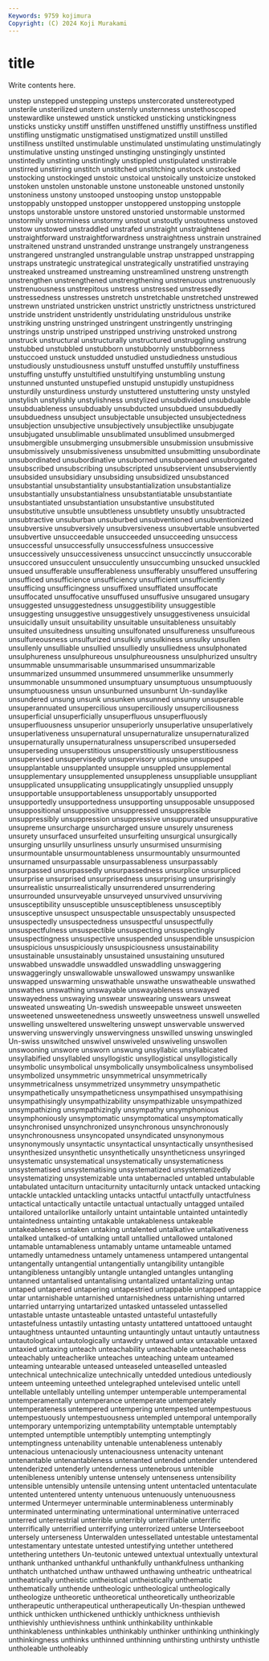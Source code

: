 ```yaml
---
Keywords: 9759 kojimura
Copyright: (C) 2024 Koji Murakami
---
```


# title

Write contents here.



 unstep
unstepped unstepping unsteps unstercorated unstereotyped unsterile unsterilized unstern unsternly unsternness
unstethoscoped unstewardlike unstewed unstick unsticked unsticking unstickingness unsticks unsticky unstiff
unstiffen unstiffened unstiffly unstiffness unstifled unstifling unstigmatic unstigmatised unstigmatized unstill
unstilled unstillness unstilted unstimulable unstimulated unstimulating unstimulatingly unstimulative unsting unstinged
unstinging unstingingly unstinted unstintedly unstinting unstintingly unstippled unstipulated unstirrable unstirred
unstirring unstitch unstitched unstitching unstock unstocked unstocking unstockinged unstoic unstoical
unstoically unstoicize unstoked unstoken unstolen unstonable unstone unstoneable unstoned unstonily
unstoniness unstony unstooped unstooping unstop unstoppable unstoppably unstopped unstopper unstoppered
unstopping unstopple unstops unstorable unstore unstored unstoried unstormable unstormed unstormily
unstorminess unstormy unstout unstoutly unstoutness unstoved unstow unstowed unstraddled unstrafed
unstraight unstraightened unstraightforward unstraightforwardness unstraightness unstrain unstrained unstraitened unstrand unstranded
unstrange unstrangely unstrangeness unstrangered unstrangled unstrangulable unstrap unstrapped unstrapping unstraps
unstrategic unstrategical unstrategically unstratified unstraying unstreaked unstreamed unstreaming unstreamlined unstreng
unstrength unstrengthen unstrengthened unstrengthening unstrenuous unstrenuously unstrenuousness unstrepitous unstress unstressed
unstressedly unstressedness unstresses unstretch unstretchable unstretched unstrewed unstrewn unstriated unstricken
unstrict unstrictly unstrictness unstrictured unstride unstrident unstridently unstridulating unstridulous unstrike
unstriking unstring unstringed unstringent unstringently unstringing unstrings unstrip unstriped unstripped
unstriving unstroked unstrong unstruck unstructural unstructurally unstructured unstruggling unstrung unstubbed
unstubbled unstubborn unstubbornly unstubbornness unstuccoed unstuck unstudded unstudied unstudiedness unstudious
unstudiously unstudiousness unstuff unstuffed unstuffily unstuffiness unstuffing unstuffy unstultified unstultifying
unstumbling unstung unstunned unstunted unstupefied unstupid unstupidly unstupidness unsturdily unsturdiness
unsturdy unstuttered unstuttering unsty unstyled unstylish unstylishly unstylishness unstylized unsubdivided
unsubduable unsubduableness unsubduably unsubducted unsubdued unsubduedly unsubduedness unsubject unsubjectable unsubjected
unsubjectedness unsubjection unsubjective unsubjectively unsubjectlike unsubjugate unsubjugated unsublimable unsublimated unsublimed
unsubmerged unsubmergible unsubmerging unsubmersible unsubmission unsubmissive unsubmissively unsubmissiveness unsubmitted unsubmitting
unsubordinate unsubordinated unsubordinative unsuborned unsubpoenaed unsubrogated unsubscribed unsubscribing unsubscripted unsubservient
unsubserviently unsubsided unsubsidiary unsubsiding unsubsidized unsubstanced unsubstantial unsubstantiality unsubstantialization unsubstantialize
unsubstantially unsubstantialness unsubstantiatable unsubstantiate unsubstantiated unsubstantiation unsubstantive unsubstituted unsubstitutive unsubtle
unsubtleness unsubtlety unsubtly unsubtracted unsubtractive unsuburban unsuburbed unsubventioned unsubventionized unsubversive
unsubversively unsubversiveness unsubvertable unsubverted unsubvertive unsucceedable unsucceeded unsucceeding unsuccess unsuccessful
unsuccessfully unsuccessfulness unsuccessive unsuccessively unsuccessiveness unsuccinct unsuccinctly unsuccorable unsuccored unsucculent
unsucculently unsuccumbing unsucked unsuckled unsued unsufferable unsufferableness unsufferably unsuffered unsuffering
unsufficed unsufficience unsufficiency unsufficient unsufficiently unsufficing unsufficingness unsuffixed unsufflated unsuffocate
unsuffocated unsuffocative unsuffused unsuffusive unsugared unsugary unsuggested unsuggestedness unsuggestibility unsuggestible
unsuggesting unsuggestive unsuggestively unsuggestiveness unsuicidal unsuicidally unsuit unsuitability unsuitable unsuitableness
unsuitably unsuited unsuitedness unsuiting unsulfonated unsulfureness unsulfureous unsulfureousness unsulfurized unsulkily
unsulkiness unsulky unsullen unsullenly unsulliable unsullied unsulliedly unsulliedness unsulphonated unsulphureness
unsulphureous unsulphureousness unsulphurized unsultry unsummable unsummarisable unsummarised unsummarizable unsummarized unsummed
unsummered unsummerlike unsummerly unsummonable unsummoned unsumptuary unsumptuous unsumptuously unsumptuousness unsun
unsunburned unsunburnt Un-sundaylike unsundered unsung unsunk unsunken unsunned unsunny unsuperable
unsuperannuated unsupercilious unsuperciliously unsuperciliousness unsuperficial unsuperficially unsuperfluous unsuperfluously unsuperfluousness unsuperior
unsuperiorly unsuperlative unsuperlatively unsuperlativeness unsupernatural unsupernaturalize unsupernaturalized unsupernaturally unsupernaturalness unsuperscribed
unsuperseded unsuperseding unsuperstitious unsuperstitiously unsuperstitiousness unsupervised unsupervisedly unsupervisory unsupine unsupped
unsupplantable unsupplanted unsupple unsuppled unsupplemental unsupplementary unsupplemented unsuppleness unsuppliable unsuppliant
unsupplicated unsupplicating unsupplicatingly unsupplied unsupply unsupportable unsupportableness unsupportably unsupported unsupportedly
unsupportedness unsupporting unsupposable unsupposed unsuppositional unsuppositive unsuppressed unsuppressible unsuppressibly unsuppression
unsuppressive unsuppurated unsuppurative unsupreme unsurcharge unsurcharged unsure unsurely unsureness unsurety
unsurfaced unsurfeited unsurfeiting unsurgical unsurgically unsurging unsurlily unsurliness unsurly unsurmised
unsurmising unsurmountable unsurmountableness unsurmountably unsurmounted unsurnamed unsurpassable unsurpassableness unsurpassably unsurpassed
unsurpassedly unsurpassedness unsurplice unsurpliced unsurprise unsurprised unsurprisedness unsurprising unsurprisingly unsurrealistic
unsurrealistically unsurrendered unsurrendering unsurrounded unsurveyable unsurveyed unsurvived unsurviving unsusceptibility unsusceptible
unsusceptibleness unsusceptibly unsusceptive unsuspect unsuspectable unsuspectably unsuspected unsuspectedly unsuspectedness unsuspectful
unsuspectfully unsuspectfulness unsuspectible unsuspecting unsuspectingly unsuspectingness unsuspective unsuspended unsuspendible unsuspicion
unsuspicious unsuspiciously unsuspiciousness unsustainability unsustainable unsustainably unsustained unsustaining unsutured unswabbed
unswaddle unswaddled unswaddling unswaggering unswaggeringly unswallowable unswallowed unswampy unswanlike unswapped
unswarming unswathable unswathe unswatheable unswathed unswathes unswathing unswayable unswayableness unswayed
unswayedness unswaying unswear unswearing unswears unsweat unsweated unsweating Un-swedish unsweepable
unsweet unsweeten unsweetened unsweetenedness unsweetly unsweetness unswell unswelled unswelling unsweltered
unsweltering unswept unswervable unswerved unswerving unswervingly unswervingness unswilled unswing unswingled
Un-swiss unswitched unswivel unswiveled unswiveling unswollen unswooning unswore unsworn unswung
unsyllabic unsyllabicated unsyllabified unsyllabled unsyllogistic unsyllogistical unsyllogistically unsymbolic unsymbolical unsymbolically
unsymbolicalness unsymbolised unsymbolized unsymmetric unsymmetrical unsymmetrically unsymmetricalness unsymmetrized unsymmetry unsympathetic
unsympathetically unsympatheticness unsympathised unsympathising unsympathisingly unsympathizability unsympathizable unsympathized unsympathizing unsympathizingly
unsympathy unsymphonious unsymphoniously unsymptomatic unsymptomatical unsymptomatically unsynchronised unsynchronized unsynchronous unsynchronously
unsynchronousness unsyncopated unsyndicated unsynonymous unsynonymously unsyntactic unsyntactical unsyntactically unsynthesised unsynthesized
unsynthetic unsynthetically unsyntheticness unsyringed unsystematic unsystematical unsystematically unsystematicness unsystematised unsystematising
unsystematized unsystematizedly unsystematizing unsystemizable unta untabernacled untabled untabulable untabulated untaciturn
untaciturnity untaciturnly untack untacked untacking untackle untackled untackling untacks untactful
untactfully untactfulness untactical untactically untactile untactual untactually untagged untailed untailored
untailorlike untailorly untaint untaintable untainted untaintedly untaintedness untainting untakable untakableness
untakeable untakeableness untaken untaking untalented untalkative untalkativeness untalked untalked-of untalking
untall untallied untallowed untaloned untamable untamableness untamably untame untameable untamed
untamedly untamedness untamely untameness untampered untangental untangentally untangential untangentially untangibility
untangible untangibleness untangibly untangle untangled untangles untangling untanned untantalised untantalising
untantalized untantalizing untap untaped untapered untapering untapestried untappable untapped untappice
untar untarnishable untarnished untarnishedness untarnishing untarred untarried untarrying untartarized untasked
untasseled untasselled untastable untaste untasteable untasted untasteful untastefully untastefulness untastily
untasting untasty untattered untattooed untaught untaughtness untaunted untaunting untauntingly untaut
untautly untautness untautological untautologically untawdry untawed untax untaxable untaxed untaxied
untaxing unteach unteachability unteachable unteachableness unteachably unteacherlike unteaches unteaching unteam
unteamed unteaming untearable unteased unteaseled unteaselled unteasled untechnical untechnicalize untechnically
untedded untedious untediously unteem unteeming unteethed untelegraphed untelevised untelic untell
untellable untellably untelling untemper untemperable untemperamental untemperamentally untemperance untemperate untemperately
untemperateness untempered untempering untempested untempestuous untempestuously untempestuousness untempled untemporal untemporally
untemporary untemporizing untemptability untemptable untemptably untempted untemptible untemptibly untempting untemptingly
untemptingness untenability untenable untenableness untenably untenacious untenaciously untenaciousness untenacity untenant
untenantable untenantableness untenanted untended untender untendered untenderized untenderly untenderness untenebrous
untenible untenibleness untenibly untense untensely untenseness untensibility untensible untensibly untensile
untensing untent untentacled untentaculate untented untentered untenty untenuous untenuously untenuousness
untermed Untermeyer unterminable unterminableness unterminably unterminated unterminating unterminational unterminative unterraced
unterred unterrestrial unterrible unterribly unterrifiable unterrific unterrifically unterrified unterrifying unterrorized
unterse Unterseeboot untersely unterseness Unterwalden untessellated untestable untestamental untestamentary untestate
untested untestifying untether untethered untethering untethers Un-teutonic untewed untextual untextually
untextural unthank unthanked unthankful unthankfully unthankfulness unthanking unthatch unthatched unthaw
unthawed unthawing untheatric untheatrical untheatrically untheistic untheistical untheistically unthematic unthematically
unthende untheologic untheological untheologically untheologize untheoretic untheoretical untheoretically untheorizable untherapeutic
untherapeutical untherapeutically Un-thespian unthewed unthick unthicken unthickened unthickly unthickness unthievish
unthievishly unthievishness unthink unthinkability unthinkable unthinkableness unthinkables unthinkably unthinker unthinking
unthinkingly unthinkingness unthinks unthinned unthinning unthirsting unthirsty unthistle untholeable untholeably

